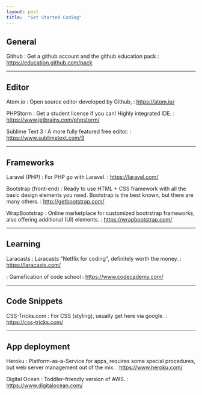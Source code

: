 ```yaml
---
layout: post
title:  "Get Started Coding"
---
```


## General

Github
: Get a github account and the github education pack
: <https://education.github.com/pack>

***

## Editor

Atom.io
: Open source editor developed by Github,
: <https://atom.io/>

PHPStorm
: Get a student license if you can! Highly integrated IDE.
: <https://www.jetbrains.com/phpstorm/>

Sublime Text 3
: A more fully featured free editor.
: <https://www.sublimetext.com/3>

***

## Frameworks

Laravel (PHP)
: For PHP go with Laravel.
: <https://laravel.com/>

Bootstrap (front-end)
: Ready to use HTML + CSS framework with all the basic design elements you need. Bootstrap is the best known, but there are many others.
: <http://getbootstrap.com/>

WrapBootstrap
: Online marketplace for customized bootrstrap frameworks, also offering additional (UI) elements.
: <https://wrapbootstrap.com/>

***

## Learning

Laracasts
: Laracasts "Netflix for coding", definitely worth the money.
: <https://laracasts.com/>

: Gamefication of code school
: <https://www.codecademy.com/>

***

## Code Snippets

CSS-Tricks.com
: For CSS (styling), usually get here via google.
: <https://css-tricks.com/>

***

## App deployment

Heroku
: Platform-as-a-Service for apps, requires some special procedures, but web server management out of the mix.
: <https://www.heroku.com/>

Digital Ocean
: Toddler-friendly version of AWS.
: <https://www.digitalocean.com/>
